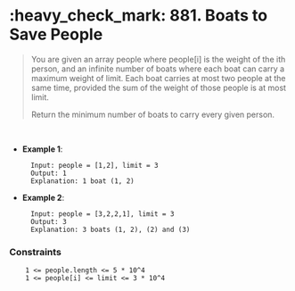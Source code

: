 <h1>:heavy_check_mark: 881. Boats to Save People</h1>
<blockquote>
You are given an array people where people[i] is the weight of the ith person, and an infinite number of boats where each boat can carry a maximum weight of limit. Each boat carries at most two people at the same time, provided the sum of the weight of those people is at most limit.

Return the minimum number of boats to carry every given person.
 
</blockquote><br>

* **Example 1**:<br>

        Input: people = [1,2], limit = 3
        Output: 1
        Explanation: 1 boat (1, 2)
      
* **Example 2**:<br>

        Input: people = [3,2,2,1], limit = 3
        Output: 3
        Explanation: 3 boats (1, 2), (2) and (3)


### **Constraints**

        1 <= people.length <= 5 * 10^4
        1 <= people[i] <= limit <= 3 * 10^4
